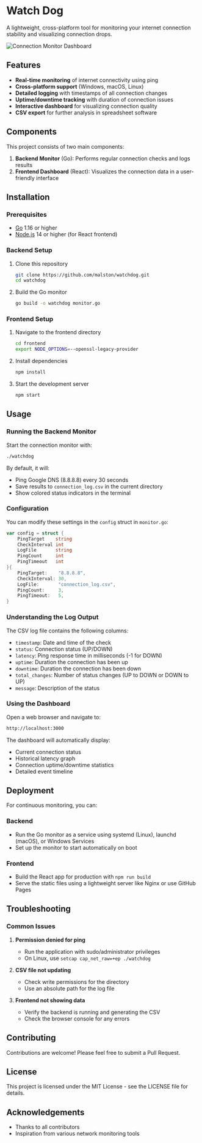 # Watch Dog

A lightweight, cross-platform tool for monitoring your internet connection stability and visualizing connection drops.

![Connection Monitor Dashboard](http://localhost:3000/)

## Features

- **Real-time monitoring** of internet connectivity using ping
- **Cross-platform support** (Windows, macOS, Linux)
- **Detailed logging** with timestamps of all connection changes
- **Uptime/downtime tracking** with duration of connection issues
- **Interactive dashboard** for visualizing connection quality
- **CSV export** for further analysis in spreadsheet software

## Components

This project consists of two main components:

1. **Backend Monitor** (Go): Performs regular connection checks and logs results
2. **Frontend Dashboard** (React): Visualizes the connection data in a user-friendly interface

## Installation

### Prerequisites

- [Go](https://golang.org/dl/) 1.16 or higher
- [Node.js](https://nodejs.org/) 14 or higher (for React frontend)

### Backend Setup

1. Clone this repository

   ```sh
   git clone https://github.com/malston/watchdog.git
   cd watchdog
   ```

2. Build the Go monitor

   ```sh
   go build -o watchdog monitor.go
   ```

### Frontend Setup

1. Navigate to the frontend directory

   ```sh
   cd frontend
   export NODE_OPTIONS=--openssl-legacy-provider
   ```

2. Install dependencies

   ```sh
   npm install
   ```

3. Start the development server

   ```sh
   npm start
   ```

## Usage

### Running the Backend Monitor

Start the connection monitor with:

```sh
./watchdog
```

By default, it will:

- Ping Google DNS (8.8.8.8) every 30 seconds
- Save results to `connection_log.csv` in the current directory
- Show colored status indicators in the terminal

### Configuration

You can modify these settings in the `config` struct in `monitor.go`:

```go
var config = struct {
    PingTarget    string
    CheckInterval int
    LogFile       string
    PingCount     int
    PingTimeout   int
}{
    PingTarget:    "8.8.8.8",
    CheckInterval: 30,
    LogFile:       "connection_log.csv",
    PingCount:     3,
    PingTimeout:   5,
}
```

### Understanding the Log Output

The CSV log file contains the following columns:

- `timestamp`: Date and time of the check
- `status`: Connection status (UP/DOWN)
- `latency`: Ping response time in milliseconds (-1 for DOWN)
- `uptime`: Duration the connection has been up
- `downtime`: Duration the connection has been down
- `total_changes`: Number of status changes (UP to DOWN or DOWN to UP)
- `message`: Description of the status

### Using the Dashboard

Open a web browser and navigate to:

```sh
http://localhost:3000
```

The dashboard will automatically display:

- Current connection status
- Historical latency graph
- Connection uptime/downtime statistics
- Detailed event timeline

## Deployment

For continuous monitoring, you can:

### Backend

- Run the Go monitor as a service using systemd (Linux), launchd (macOS), or Windows Services
- Set up the monitor to start automatically on boot

### Frontend

- Build the React app for production with `npm run build`
- Serve the static files using a lightweight server like Nginx or use GitHub Pages

## Troubleshooting

### Common Issues

1. **Permission denied for ping**
   - Run the application with sudo/administrator privileges
   - On Linux, use `setcap cap_net_raw=+ep ./watchdog`

2. **CSV file not updating**
   - Check write permissions for the directory
   - Use an absolute path for the log file

3. **Frontend not showing data**
   - Verify the backend is running and generating the CSV
   - Check the browser console for any errors

## Contributing

Contributions are welcome! Please feel free to submit a Pull Request.

## License

This project is licensed under the MIT License - see the LICENSE file for details.

## Acknowledgements

- Thanks to all contributors
- Inspiration from various network monitoring tools
